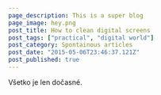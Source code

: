 ```yaml
---
page_description: This is a super blog
page_image: hey.png
post_title: How to clean digital screens
post_tags: ["practical", "digital world"]
post_category: Spontainous articles
post_date: "2015-05-06T23:46:37.121Z"
post_published: true
---
```


Všetko je len dočasné.
